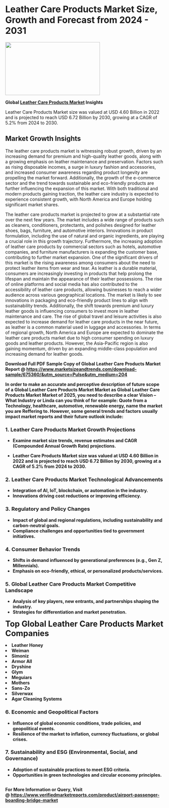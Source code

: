 <H1>Leather Care Products Market Size, Growth and Forecast from 2024 - 2031</H1><img class="aligncenter size-medium wp-image-584254" src="https://thirdeyenews.in/wp-content/uploads/2024/09/Global-Market-Research-300x168.jpeg" alt="" width="300" height="168" /><p><strong>Global&nbsp;<a href="https://www.marketsizeandtrends.com/download-sample/675360/&amp;utm_source=Pulse&amp;utm_medium=204">Leather Care Products Market</a> Insights</strong></p><p>Leather Care Products Market size was valued at USD 4.60 Billion in 2022 and is projected to reach USD 6.72 Billion by 2030, growing at a CAGR of 5.2% from 2024 to 2030.</p><p><h2>Market Growth Insights</h2> <p>The leather care products market is witnessing robust growth, driven by an increasing demand for premium and high-quality leather goods, along with a growing emphasis on leather maintenance and preservation. Factors such as rising disposable incomes, a surge in luxury fashion and accessories, and increased consumer awareness regarding product longevity are propelling the market forward. Additionally, the growth of the e-commerce sector and the trend towards sustainable and eco-friendly products are further influencing the expansion of this market. With both traditional and modern products gaining traction, the leather care industry is expected to experience consistent growth, with North America and Europe holding significant market shares.</p> <p><strong></strong></p> <p>The leather care products market is projected to grow at a substantial rate over the next few years. The market includes a wide range of products such as cleaners, conditioners, protectants, and polishes designed for leather shoes, bags, furniture, and automotive interiors. Innovations in product formulation, including the use of natural and organic ingredients, are playing a crucial role in this growth trajectory. Furthermore, the increasing adoption of leather care products by commercial sectors such as hotels, automotive companies, and furniture manufacturers is expanding the customer base, contributing to further market expansion. One of the significant drivers of this market is the rising awareness among consumers about the need to protect leather items from wear and tear. As leather is a durable material, consumers are increasingly investing in products that help prolong the lifespan and maintain the appearance of their leather possessions. The rise of online platforms and social media has also contributed to the accessibility of leather care products, allowing businesses to reach a wider audience across various geographical locations. The market is likely to see innovations in packaging and eco-friendly product lines to align with sustainability trends. Additionally, the shift towards premium and luxury leather goods is influencing consumers to invest more in leather maintenance and care. The rise of global travel and leisure activities is also expected to increase demand for leather care products in the near future, as leather is a common material used in luggage and accessories. In terms of regional growth, North America and Europe are expected to dominate the leather care products market due to high consumer spending on luxury goods and leather products. However, the Asia-Pacific region is also gaining momentum, driven by an expanding middle-class population and increasing demand for leather goods. </p> <p><strong></p><p><span class=""><strong>Download Full PDF Sample Copy of Global Leather Care Products Market Report</strong> @ <a href="https://www.marketsizeandtrends.com/download-sample/675360/&amp;utm_source=Pulse&amp;utm_medium=204" target="_blank">https://www.marketsizeandtrends.com/download-sample/675360/&amp;utm_source=Pulse&amp;utm_medium=204</a></span></p><p>In order to make an accurate and perceptive description of future scope of a Global&nbsp;Leather Care Products Market Market as Global&nbsp;Leather Care Products Market Market of 2025, you need to describe a clear Vision &ndash; What Industry or Linda can you think of for example: Quote from a Technology, healthcare, automotive, renewable energy, name the market you are Reffering to. However, some general trends and factors usually impact market reports and their future outlook include:</p><h3>1.&nbsp;<strong>Leather Care Products Market Growth Projections</strong></h3><ul><li>Examine market size trends, revenue estimates and CAGR (Compounded Annual Growth Rate) projections.</li><li><p>Leather Care Products Market size was valued at USD 4.60 Billion in 2022 and is projected to reach USD 6.72 Billion by 2030, growing at a CAGR of 5.2% from 2024 to 2030.</p></li></ul><h3>2.&nbsp;<strong>Leather Care Products Market Technological Advancements</strong></h3><ul><li>Integration of AI, IoT, blockchain, or automation in the industry.</li><li>Innovations driving cost reductions or improving efficiency.</li></ul><h3>3.&nbsp;<strong>Regulatory and Policy Changes</strong></h3><ul><li>Impact of global and regional regulations, including sustainability and carbon-neutral goals.</li><li>Compliance challenges and opportunities tied to government initiatives.</li></ul><h3>4.&nbsp;<strong>Consumer Behavior Trends</strong></h3><ul><li>Shifts in demand influenced by generational preferences (e.g., Gen Z, Millennials).</li><li>Emphasis on eco-friendly, ethical, or personalized products/services.</li></ul><h3>5.&nbsp;<strong>Global Leather Care Products Market Competitive Landscape</strong></h3><ul><li>Analysis of key players, new entrants, and partnerships shaping the industry.</li><li>Strategies for differentiation and market penetration.</li></ul><p data-pm-slice="1 1 []"><span style="color: inherit; font-family: inherit; font-size: 25px;">Top Global Leather Care Products Market Companies</span></p><div class="" data-test-id=""><p><li>Leather Honey</li><li> Weiman</li><li> Simoniz</li><li> Armor All</li><li> Dryshine</li><li> Glym</li><li> Meguiars</li><li> Mothers</li><li> Sans-Zo</li><li> Silverwax</li><li> Agar Cleaning Systems</li></p></div><h3>6.&nbsp;<strong>Economic and Geopolitical Factors</strong></h3><ul><li>Influence of global economic conditions, trade policies, and geopolitical events.</li><li>Resilience of the market to inflation, currency fluctuations, or global crises.</li></ul><h3>7.&nbsp;<strong>Sustainability and ESG (Environmental, Social, and Governance)</strong></h3><ul><li>Adoption of sustainable practices to meet ESG criteria.</li><li>Opportunities in green technologies and circular economy principles.</li></ul><h2><strong style="font-size: 14px;">For More Information or Query, Visit @&nbsp;</strong><a style="background-color: #ffffff; font-size: 14px;" href="https://www.marketsizeandtrends.com/report/leather-care-products-market/" target="_blank">https://www.verifiedmarketreports.com/product/airport-passenger-boarding-bridge-market</a></h2>

